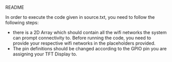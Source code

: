 README

In order to execute the code given in source.txt, you need to follow the following steps:
- there is a 2D Array which should contain all the wifi networks the system can prompt connectivity to. Before running the code, you need to provide your respective wifi networks in the placeholders provided.
- The pin definitions should be changed according to the GPIO pin you are assigning your TFT Display to.
